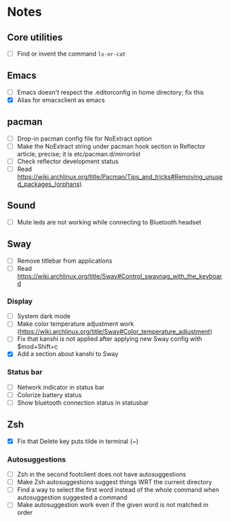 # Notes

## Core utilities

- [ ] Find or invent the command `ls-or-cat`

## Emacs

- [ ] Emacs doesn't respect the .editorconfig in home directory; fix this
- [x] Alias for emacsclient as emacs

## pacman

- [ ] Drop-in pacman config file for NoExtract option
- [ ] Make the NoExtract string under pacman hook section in Reflector article, precise; it is etc/pacman.d/mirrorlist
- [ ] Check reflector development status
- [ ] Read https://wiki.archlinux.org/title/Pacman/Tips_and_tricks#Removing_unused_packages_(orphans)

## Sound

- [ ] Mute leds are not working while connecting to Bluetooth headset

## Sway

- [ ] Remove titlebar from applications
- [ ] Read https://wiki.archlinux.org/title/Sway#Control_swaynag_with_the_keyboard

### Display

- [ ] System dark mode
- [ ] Make color temperature adjustment work (https://wiki.archlinux.org/title/Sway#Color_temperature_adjustment)
- [ ] Fix that kanshi is not applied after applying new Sway config with $mod+Shift+c
- [x] Add a section about kanshi to Sway

### Status bar

- [ ] Network indicator in status bar
- [ ] Colorize battery status
- [ ] Show bluetooth connection status in statusbar

## Zsh

- [x] Fix that Delete key puts tilde in terminal (~)

### Autosuggestions

- [ ] Zsh in the second footclient does not have autosuggestions
- [ ] Make Zsh autosuggestions suggest things WRT the current directory
- [ ] Find a way to select the first word instead of the whole command when autosuggestion suggested a command
- [ ] Make autosuggestion work even if the given word is not matched in order
